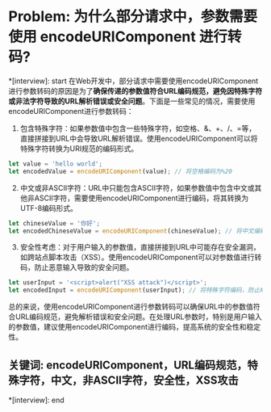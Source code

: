 # Problem: 为什么部分请求中，参数需要使用 encodeURIComponent 进行转码?

*[interview]: start
在Web开发中，部分请求中需要使用encodeURIComponent进行参数转码的原因是为了**确保传递的参数值符合URL编码规范，避免因特殊字符或非法字符导致的URL解析错误或安全问题**。下面是一些常见的情况，需要使用encodeURIComponent进行参数转码：

1. 包含特殊字符：如果参数值中包含一些特殊字符，如空格、&、+、/、=等，直接拼接到URL中会导致URL解析错误。使用encodeURIComponent可以将特殊字符转换为URI规范的编码形式。

```javascript
let value = 'hello world';
let encodedValue = encodeURIComponent(value); // 将空格编码为%20
```

2. 中文或非ASCII字符：URL中只能包含ASCII字符，如果参数值中包含中文或其他非ASCII字符，需要使用encodeURIComponent进行编码，将其转换为UTF-8编码形式。

```javascript
let chineseValue = '你好';
let encodedChineseValue = encodeURIComponent(chineseValue); // 将中文编码为%E4%BD%A0%E5%A5%BD
```

3. 安全性考虑：对于用户输入的参数值，直接拼接到URL中可能存在安全漏洞，如跨站点脚本攻击（XSS）。使用encodeURIComponent可以对参数值进行转码，防止恶意输入导致的安全问题。

```javascript
let userInput = '<script>alert("XSS attack")</script>';
let encodedInput = encodeURIComponent(userInput); // 将特殊字符编码，防止XSS攻击
```

总的来说，使用encodeURIComponent进行参数转码可以确保URL中的参数值符合URL编码规范，避免解析错误和安全问题。在处理URL参数时，特别是用户输入的参数值，建议使用encodeURIComponent进行编码，提高系统的安全性和稳定性。

## 关键词: encodeURIComponent，URL编码规范，特殊字符，中文，非ASCII字符，安全性，XSS攻击
*[interview]: end
